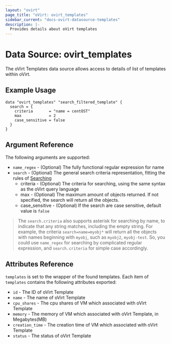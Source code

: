 ```yaml
---
layout: "ovirt"
page_title: "oVirt: ovirt_templates"
sidebar_current: "docs-ovirt-datasource-templates"
description: |-
  Provides details about oVirt templates
---
```


# Data Source: ovirt\_templates

The oVirt Templates data source allows access to details of list of templates within oVirt.

## Example Usage

```hcl
data "ovirt_templates" "search_filtered_template" {
  search = {
    criteria       = "name = centOST"
    max            = 2
    case_sensitive = false
  }
}
```

## Argument Reference

The following arguments are supported:

* `name_regex` - (Optional) The fully functional regular expression for name
* `search` - (Optional) The general search criteria representation, fitting the rules of [Searching](http://ovirt.github.io/ovirt-engine-api-model/master/#_searching)
    * criteria - (Optional) The criteria for searching, using the same syntax as the oVirt query language
    * max - (Optional) The maximum amount of objects returned. If not specified, the search will return all the objects.
    * case_sensitive - (Optional) If the search are case sensitive, default value is `false`

> The `search.criteria` also supports asterisk for searching by name, to indicate that any string matches, including the empty string. For example, the criteria `search=name=myobj*` will return all the objects with names beginning with `myobj`, such as `myobj2`, `myobj-test`. So, you could use `name_regex` for searching by complicated regular expression, and `search.criteria` for simple case accordingly.

## Attributes Reference

`templates` is set to the wrapper of the found templates. Each item of `templates` contains the following attributes exported:

* `id` - The ID of oVirt Template
* `name` - The name of oVirt Template
* `cpu_shares` - The cpu shares of VM which associated with oVirt Template
* `memory` - The memory of VM which associated with oVirt Template, in Megabytes(MB)
* `creation_time` - The creation time of VM which associated with oVirt Template
* `status` - The status of oVirt Template
